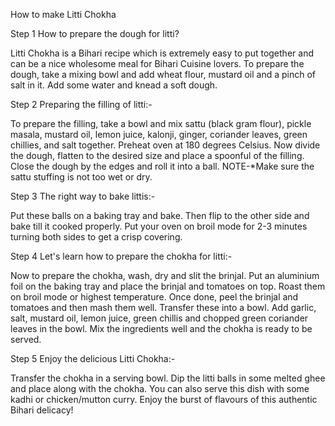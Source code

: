 How to make Litti Chokha

Step 1 How to prepare the dough for litti?

Litti Chokha is a Bihari recipe which is extremely easy to put together and can be a nice wholesome meal for Bihari Cuisine lovers. To prepare the dough, take a mixing bowl and add wheat flour, mustard oil and a pinch of salt in it. Add some water and knead a soft dough.

Step 2 Preparing the filling of litti:-

To prepare the filling, take a bowl and mix sattu (black gram flour), pickle masala, mustard oil, lemon juice, kalonji, ginger, coriander leaves, green chillies, and salt together. Preheat oven at 180 degrees Celsius. Now divide the dough, flatten to the desired size and place a spoonful of the filling. Close the dough by the edges and roll it into a ball.
NOTE-*Make sure the sattu stuffing is not too wet or dry.

Step 3 The right way to bake littis:-

Put these balls on a baking tray and bake. Then flip to the other side and bake till it cooked properly. Put your oven on broil mode for 2-3 minutes turning both sides to get a crisp covering.

Step 4 Let's learn how to prepare the chokha for litti:-

Now to prepare the chokha, wash, dry and slit the brinjal. Put an aluminium foil on the baking tray and place the brinjal and tomatoes on top. Roast them on broil mode or highest temperature. Once done, peel the brinjal and tomatoes and then mash them well. Transfer these into a bowl. Add garlic, salt, mustard oil, lemon juice, green chillis and chopped green coriander leaves in the bowl. Mix the ingredients well and the chokha is ready to be served.

Step 5 Enjoy the delicious Litti Chokha:-

Transfer the chokha in a serving bowl. Dip the litti balls in some melted ghee and place along with the chokha. You can also serve this dish with some kadhi or chicken/mutton curry. Enjoy the burst of flavours of this authentic Bihari delicacy!